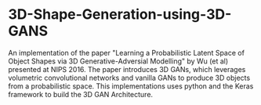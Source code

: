 # 3D-Shape-Generation-using-3D-GANS
An implementation of the paper "Learning a Probabilistic Latent Space of Object Shapes via 3D Generative-Adversial Modelling" by Wu (et al) presented at NIPS 2016. The paper introduces 3D GANs, which leverages volumetric convolutional networks and vanilla GANs to produce 3D objects from a probabilistic space. This implementations uses python and the Keras framework to build the 3D GAN Architecture. 
